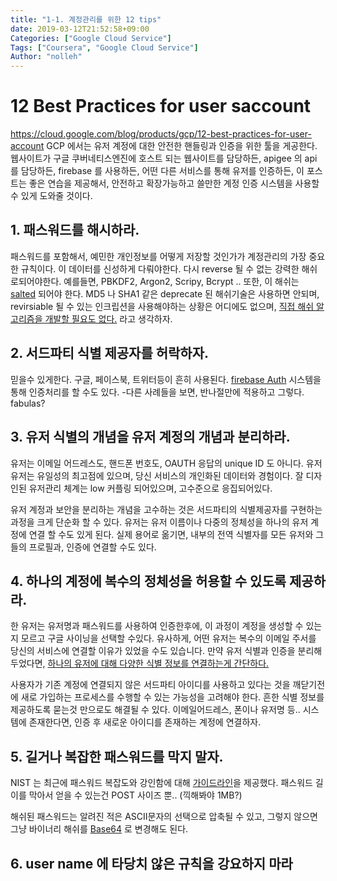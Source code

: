 ```yaml
---
title: "1-1. 계정관리를 위한 12 tips"
date: 2019-03-12T21:52:58+09:00
Categories: ["Google Cloud Service"]
Tags: ["Coursera", "Google Cloud Service"]
Author: "nolleh"
---
```


# 12 Best Practices for user saccount

https://cloud.google.com/blog/products/gcp/12-best-practices-for-user-account
GCP 에서는 유저 계정에 대한 안전한 핸들링과 인증을 위한 툴을 게공한다.
웹사이트가 구글 쿠버네티스엔진에 호스트 되는 웹사이트를 담당하든, apigee 의 api 를 담당하든, firebase 를 사용하든, 어떤 다른 서비스를 통해 유저를 인증하든, 이 포스트는 좋은 연습을 제공해서, 안전하고 확장가능하고 쓸만한 계정 인증 시스템을 사용할 수 있게 도와줄 것이다.

## 1. 패스워드를 해시하라.

패스워드를 포함해서, 예민한 개인정보를 어떻게 저장할 것인가가 계정관리의 가장 중요한 규칙이다. 이 데이터를 신성하게 다뤄야한다.
다시 reverse 될 수 없는 강력한 해쉬로되어야한다. 예를들면, PBKDF2, Argon2, Scripy, Bcrypt .. 또한, 이 해쉬는 [salted](https://www.owasp.org/index.php/Password_Storage_Cheat_Sheet#Use_a_cryptographically_strong_credential-specific_salt) 되어야 한다. MD5 나 SHA1 같은 deprecate 된 해쉬기술은 사용하면 안되며, revirsiable 될 수 있는 인크립션을 사용해야하는 상황은 어디에도 없으며, [직접 해쉬 알고리즘을 개발할 필요도 없다.](https://www.schneier.com/blog/archives/2011/04/schneiers_law.html) 라고 생각하자.

## 2. 서드파티 식별 제공자를 허락하자.

믿을수 있게한다. 구글, 페이스북, 트위터등이 흔히 사용된다. [firebase Auth](https://firebase.google.com/docs/auth/) 시스템을 통해 인증처리를 할 수도 있다. -다른 사례들을 보면, 반나절만에 적용하고 그렇다. fabulas?

## 3. 유저 식별의 개념을 유저 계정의 개념과 분리하라.

유저는 이메일 어드레스도, 핸드폰 번호도, OAUTH 응답의 unique ID 도 아니다.
유저 유저는 유일성의 최고점에 있으며, 당신 서비스의 개인화된 데이터와 경험이다.
잘 디자인된 유저관리 체계는 low 커플링 되어있으며, 고수준으로 응집되어있다.

유저 계정과 보안을 분리하는 개념을 고수하는 것은 서드파티의 식별제공자를 구현하는 과정을 크게 단순화 할 수 있다. 유저는 유저 이름이나 다중의 정체성을 하나의 유저 계정에 연결 할 수도 있게 된다. 실제 용어로 옮기면, 내부의 전역 식별자를 모든 유저와 그들의 프로필과, 인증에 연결할 수도 있다.

## 4. 하나의 계정에 복수의 정체성을 허용할 수 있도록 제공하라.

한 유저는 유저명과 패스워드를 사용하여 인증한후에, 이 과정이 계정을 생성할 수 있는지 모르고 구글 사이닝을 선택할 수있다. 유사하게, 어떤 유저는 복수의 이메일 주서를 당신의 서비스에 연결할 이유가 있었을 수도 있습니다. 만약 유저 식별과 인증을 분리해 두었다면, [하나의 유저에 대해 다양한 식별 정보를 연결하는게 간단하다.](https://firebase.google.com/docs/auth/web/account-linking)

사용자가 기존 계정에 연결되지 않은 서드파티 아이디를 사용하고 있다는 것을 깨닫기전에 새로 가입하는 프로세스를 수행할 수 있는 가능성을 고려해야 한다. 흔한 식별 정보를 제공하도록 묻는것 만으로도 해결될 수 있다. 이메일어드레스, 폰이나 유저명 등.. 시스템에 존재한다면, 인증 후 새로운 아이디를 존재하는 계정에 연결하자.

## 5. 길거나 복잡한 패스워드를 막지 말자.

NIST 는 최근에 패스워드 복잡도와 강인함에 대해 [가이드라인](https://pages.nist.gov/800-63-3/sp800-63b.html#appendix-astrength-of-memorized-secrets)을 제공했다.
패스워드 길이를 막아서 얻을 수 있는건 POST 사이즈 뿐.. (끽해봐야 1MB?)

해쉬된 패스워드는 알려진 적은 ASCII문자의 선택으로 압축될 수 있고, 그렇지 않으면 그냥 바이너리 해쉬를 [Base64](https://en.wikipedia.org/wiki/Base64) 로 변경해도 된다.

## 6. user name 에 타당치 않은 규칙을 강요하지 마라
